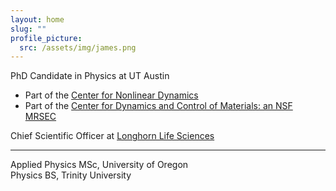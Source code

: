 ```yaml
---
layout: home
slug: "" 
profile_picture:
  src: /assets/img/james.png
---
```

PhD Candidate in Physics at UT Austin
- Part of the [Center for Nonlinear Dynamics](https://www.chaos.utexas.edu)
- Part of the [Center for Dynamics and Control of Materials: an NSF MRSEC](https://mrsec.utexas.edu/profiles/james-clarke)

Chief Scientific Officer at [Longhorn Life Sciences](https://longhornlifesciences.com)  

---
Applied Physics MSc, University of Oregon  
Physics BS, Trinity University  


